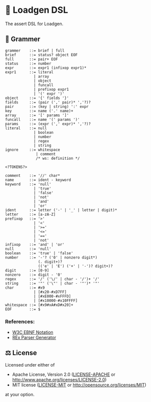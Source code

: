 # 🚀 Loadgen DSL

The assert DSL for Loadgen.

## 🌲 Grammer

```ebnf
grammer    ::= brief | full
brief      ::= status? object EOF
full       ::= pair+ EOF
status     ::= number
expr       ::= expr1 (infixop expr1)*
expr1      ::= literal
             | array
             | object
             | funcall
             | prefixop expr1
             | '(' expr ')'
object     ::= '{' fields '}'
fields     ::= (pair (',' pair)* ','?)?
pair       ::= (key | string) ':' expr
key        ::= name ('.' name)+
array      ::= '[' params ']'
funcall    ::= name '(' params ')'
params     ::= (expr (',' expr)* ','?)?
literal    ::= null
             | boolean
             | number
             | regex
             | string
ignore     ::= whitespace
              | comment
              /* ws: definition */

<?TOKENS?>

comment    ::= '//' char*
name       ::= ident - keyword
keyword    ::= 'null'
             | 'true'
             | 'false'
             | 'not'
             | 'and'
             | 'or'
ident      ::= letter ('-' | '_' | letter | digit)*
letter     ::= [a-zA-Z]
prefixop   ::= '>'
             | '<'
             | '>='
             | '<='
             | '=='
             | 'not'
infixop    ::= 'and' | 'or'
null       ::= 'null'
boolean    ::= 'true' | 'false'
number     ::= '-'? ('0' | nonzero digit*)
               (. digit+)?
               (('e' | 'E') ('+' | '-')? digit+)?
digit      ::= [0-9]
nonzero    ::= digit - '0'
regex      ::= '/' ('\/' | char - '/')+ '/'
string     ::= '"' ('\"' | char - '"')* '"'
char       ::= #x9
             | [#x20-#xD7FF]
             | [#xE000-#xFFFD]
             | [#x10000-#x10FFFF]
whitespace ::= [#x9#xA#xD#x20]+
EOF        ::= $
```

### References:

- [W3C EBNF Notation](https://www.w3.org/TR/2008/REC-xml-20081126/#sec-notation)
- [REx Parser Generator](https://bottlecaps.de/rex/)

## ⚖️ License

Licensed under either of

- Apache License, Version 2.0 ([LICENSE-APACHE](LICENSE-APACHE) or
  <http://www.apache.org/licenses/LICENSE-2.0>)
- MIT license ([LICENSE-MIT](LICENSE-MIT) or
  <http://opensource.org/licenses/MIT>)

at your option.
